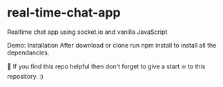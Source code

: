 # real-time-chat-app


Realtime chat app using socket.io and vanilla JavaScript

Demo: 
Installation
After download or clone run npm install to install all the dependancies.

🙏 If you find this repo helpful then don't forget to give a start ❇️ to this repository. :)
